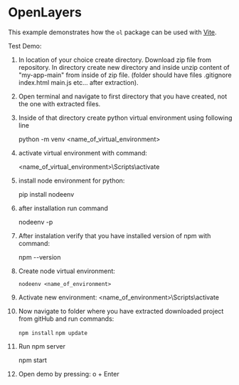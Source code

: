 # OpenLayers

This example demonstrates how the `ol` package can be used with [Vite](https://vitejs.dev/).

Test Demo:
1. In location of your choice create directory. Download zip file from repository. In directory create new directory and inside unzip content of "my-app-main" from inside of zip file. (folder should have files .gitignore index.html main.js etc... after extraction). 

2. Open terminal and navigate to first directory that you have created, not the one with extracted files.


3. Inside of that directory create python virtual environment using following line

    python -m venv <name_of_virtual_environment>

4. activate virtual environment with command:

    <name_of_virtual_environment>\Scripts\activate

5. install node environment for python:

    pip install nodeenv

6. after installation run command

    nodeenv -p

7. After instalation verify that you have installed version of npm with command:

    npm --version

8. Create node virtual environment:

    ```
    nodeenv <name_of_environment>
    ```

9. Activate new environment:
    <name_of_environment>\Scripts\activate

10. Now navigate to folder where you have extracted downloaded project from gitHub and run commands:
    
    `npm install`
    `npm update`

11. Run npm server

    npm start

12. Open demo by pressing: o + Enter
